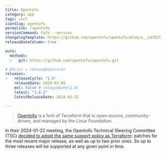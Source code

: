 ```yaml
---
title: Opentofu
category: app
tags: cncf
iconSlug: opentofu
permalink: /opentofu
versionCommand: tofu --version
changelogTemplate: https://github.com/opentofu/opentofu/blob/v__LATEST__/CHANGELOG.md
releaseDateColumn: true

auto:
  methods:
  -   git: https://github.com/opentofu/opentofu.git

# EOL(x) = releaseDate(x+2)
releases:
-   releaseCycle: "1.6"
    releaseDate: 2024-01-09
    eol: false # releaseDate(1.8)
    latest: "1.6.2"
    latestReleaseDate: 2024-02-22

---
```


> [Opentofu](https://opentofu.org/) is a fork of Terraform that is open-source, community-driven, and managed by the Linux Foundation.

In their 2024-01-22 meeting, the Opentofu Technical Steering Committee (TSC) [decided to adopt
the same support policy as Terraform](https://github.com/opentofu/opentofu/blob/main/TSC_SUMMARY.md#agenda-2):
patches for the most recent major release, as well as up to two prior ones. So up to three releases
will be supported at any given point in time.

